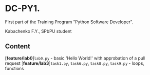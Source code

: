 # DC-PY1.
First part of the Training Program "Python Software Developer". 

Kabachenko F.Y., SPbPU student

## Content
[**feature/lab0**]```lab0.py``` - basic 'Hello World!' with approbation of a pull request
[**feature/lab3**]```task1.py```, ```task6.py```, ```task8.py```, ```task9.py``` - loops, functions
